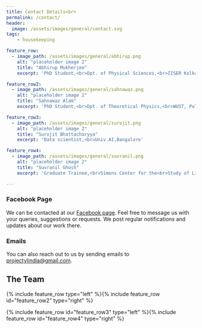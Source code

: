 ```yaml
---
title: Contact Details<br>
permalink: /contact/
header:
  image: /assets/images/general/contact.svg
tags:
    - housekeeping

feature_row:
  - image_path: /assets/images/general/abhirup.png
    alt: "placeholder image 2"
    title: "Abhirup Mukherjee"
    excerpt: 'PhD Student,<br>Dpt. of Physical Sciences,<br>IISER Kolkata, Mohanpur'

feature_row2:
  - image_path: /assets/images/general/sahnawaz.png
    alt: "placeholder image 2"
    title: "Sahnawaz Alam"
    excerpt: 'PhD Student,<br>Dpt. of Theoretical Physics,<br>WUST, Poland'

feature_row3:
  - image_path: /assets/images/general/surojit.png
    alt: "placeholder image 2"
    title: "Surojit Bhattacharyya"
    excerpt: 'Data scientist,<br>Univ.AI,Bangalore'

feature_row4:
  - image_path: /assets/images/general/suvranil.png
    alt: "placeholder image 2"
    title: "Suvranil Ghosh"
    excerpt: 'Graduate Trainee,<br>Simons Center for the<br>Study of Living Machines,<br>NCBS-TIFR, Bangalore'

---
```


### Facebook Page <i class="fa-brands fa-facebook-square"></i>

We can be contacted at our  [Facebook page](https://www.facebook.com/projectyl.in). Feel free to message us with your queries, suggestions or requests. We post regular notifications and updates about our work there.

### Emails <i class="fa-solid fa-at"></i>
You can also reach out to us by sending emails to [projectylindia@gmail.com](mailto:projectylindia@gmail.com).

## The Team

<p>{% include feature_row type="left" %}{% include feature_row id="feature_row2" type="right" %}</p>

<p>{% include feature_row id="feature_row3" type="left" %}{% include feature_row id="feature_row4" type="right" %}</p>

